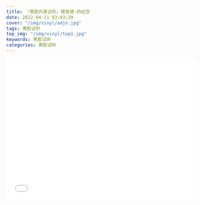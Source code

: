 ```yaml
---
title: 『黑胶内录试听』理查德·的纪念
date: 2022-04-11 03:03:39
cover: "/img/vinyl/adjn.jpg"
tags: 黑胶试听
top_img: "/img/vinyl/top1.jpg"
keywords: 黑胶试听
categories: 黑胶试听
---
```


<div style="position: relative; width: 100%; height: 0; padding-bottom: 75%;">
  <iframe 
   src="//player.bilibili.com/player.html?aid=595150735&bvid=BV1hq4y1Y7gZ&cid=560831598&page=1" 
   scrolling="no" 
   border="0" 
   frameborder="no" 
   framespacing="0" 
   allowfullscreen="true"
   style="position: absolute; width: 100%; height: 100%; left: 0; top: 0;"> 
  </iframe>
</div>